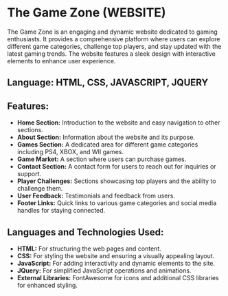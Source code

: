 # The Game Zone (WEBSITE)

The Game Zone is an engaging and dynamic website dedicated to gaming enthusiasts. It provides a comprehensive platform where users can explore different game categories, challenge top players, and stay updated with the latest gaming trends. The website features a sleek design with interactive elements to enhance user experience.

## Language: HTML, CSS, JAVASCRIPT, JQUERY

## Features:
- **Home Section:** Introduction to the website and easy navigation to other sections.
- **About Section:** Information about the website and its purpose.
- **Games Section:** A dedicated area for different game categories including PS4, XBOX, and WII games.
- **Game Market:** A section where users can purchase games.
- **Contact Section:** A contact form for users to reach out for inquiries or support.
- **Player Challenges:** Sections showcasing top players and the ability to challenge them.
- **User Feedback:** Testimonials and feedback from users.
- **Footer Links:** Quick links to various game categories and social media handles for staying connected.

## Languages and Technologies Used:
- **HTML:** For structuring the web pages and content.
- **CSS:** For styling the website and ensuring a visually appealing layout.
- **JavaScript:** For adding interactivity and dynamic elements to the site.
- **JQuery:** For simplified JavaScript operations and animations.
- **External Libraries:** FontAwesome for icons and additional CSS libraries for enhanced styling.
